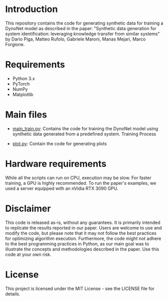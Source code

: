 # Introduction

This repository contains the code for generating synthetic data for training a DynoNet model as described in the paper: "Synthetic data generation for system identification: leveraging knowledge transfer from similar systems" by Dario Piga, Matteo Rufolo, Gabriele Maroni, Manas Mejari, Marco Forgione.

# Requirements

*   Python 3.x
*   PyTorch
*   NumPy
*   Matplotlib


# Main files 

* [main_train.py](main_train.py): Contains the code for training the DynoNet model using synthetic data generated from a predefined system.
Training Process

* [plot.py](plot.py): Contain the code for generating plots

# Hardware requirements

While all the scripts can run on CPU, execution may be slow. For faster training, a GPU is highly recommended.
To run the paper's examples, we used a server equipped with an nVidia RTX 3090 GPU.


# Disclaimer

This code is released as-is, without any guarantees. It is primarily intended to replicate the results reported in our paper. Users are welcome to use and modify the code, but please note that it may not follow the best practices for optimizing algorithm execution. Furthermore, the code might not adhere to the best programming practices in Python, as our main goal was to illustrate the concepts and methodologies described in the paper. Use this code at your own risk.


# License

This project is licensed under the MIT License - see the LICENSE file for details.
